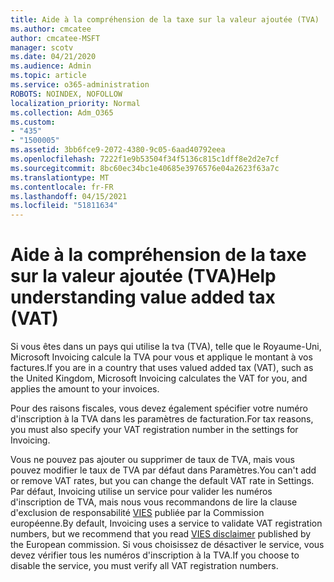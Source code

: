 ```yaml
---
title: Aide à la compréhension de la taxe sur la valeur ajoutée (TVA)
ms.author: cmcatee
author: cmcatee-MSFT
manager: scotv
ms.date: 04/21/2020
ms.audience: Admin
ms.topic: article
ms.service: o365-administration
ROBOTS: NOINDEX, NOFOLLOW
localization_priority: Normal
ms.collection: Adm_O365
ms.custom:
- "435"
- "1500005"
ms.assetid: 3bb6fce9-2072-4380-9c05-6aad40792eea
ms.openlocfilehash: 7222f1e9b53504f34f5136c815c1dff8e2d2e7cf
ms.sourcegitcommit: 8bc60ec34bc1e40685e3976576e04a2623f63a7c
ms.translationtype: MT
ms.contentlocale: fr-FR
ms.lasthandoff: 04/15/2021
ms.locfileid: "51811634"
---
```

# <a name="help-understanding-value-added-tax-vat"></a><span data-ttu-id="c0e7e-102">Aide à la compréhension de la taxe sur la valeur ajoutée (TVA)</span><span class="sxs-lookup"><span data-stu-id="c0e7e-102">Help understanding value added tax (VAT)</span></span>

<span data-ttu-id="c0e7e-103">Si vous êtes dans un pays qui utilise la tva (TVA), telle que le Royaume-Uni, Microsoft Invoicing calcule la TVA pour vous et applique le montant à vos factures.</span><span class="sxs-lookup"><span data-stu-id="c0e7e-103">If you are in a country that uses valued added tax (VAT), such as the United Kingdom, Microsoft Invoicing calculates the VAT for you, and applies the amount to your invoices.</span></span>
  
<span data-ttu-id="c0e7e-104">Pour des raisons fiscales, vous devez également spécifier votre numéro d'inscription à la TVA dans les paramètres de facturation.</span><span class="sxs-lookup"><span data-stu-id="c0e7e-104">For tax reasons, you must also specify your VAT registration number in the settings for Invoicing.</span></span>
  
<span data-ttu-id="c0e7e-105">Vous ne pouvez pas ajouter ou supprimer de taux de TVA, mais vous pouvez modifier le taux de TVA par défaut dans Paramètres.</span><span class="sxs-lookup"><span data-stu-id="c0e7e-105">You can't add or remove VAT rates, but you can change the default VAT rate in Settings.</span></span> <span data-ttu-id="c0e7e-106">Par défaut, Invoicing utilise un service pour valider les numéros d'inscription de TVA, mais nous vous recommandons de lire la clause d'exclusion de responsabilité [VIES](https://go.microsoft.com/fwlink/?LinkID=841741) publiée par la Commission européenne.</span><span class="sxs-lookup"><span data-stu-id="c0e7e-106">By default, Invoicing uses a service to validate VAT registration numbers, but we recommend that you read [VIES disclaimer](https://go.microsoft.com/fwlink/?LinkID=841741) published by the European commission.</span></span> <span data-ttu-id="c0e7e-107">Si vous choisissez de désactiver le service, vous devez vérifier tous les numéros d'inscription à la TVA.</span><span class="sxs-lookup"><span data-stu-id="c0e7e-107">If you choose to disable the service, you must verify all VAT registration numbers.</span></span>
